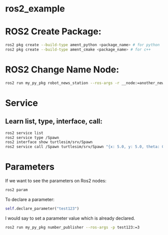 # ros2_example

# ROS2 Create Package:
```bash
ros2 pkg create --build-type ament_python <package_name> # for python
ros2 pkg create --build-type ament_cmake <package_name> # for c++
```
# ROS2 Change Name Node:
```bash
ros2 run my_py_pkg robot_news_station --ros-args -r __node:=another_news_station # if have been parameter: -p robot_name:another_robot
``` 

# Service
## Learn list, type, interface, call:
```bash
ros2 service list
ros2 service type /Spawn
ros2 interface show turtlesim/srv/Spawn
ros2 service call /Spawn turtlesim/srv/Spawn "{x: 5.0, y: 5.0, theta: 0.0, name:'my_turtle'}"
```


# Parameters

If we want to see the parameters on Ros2 nodes:
```bash
ros2 param
```

To declare a parameter:
```python
self.declare_parameter("test123")
```

I would say to set a parameter value which is already declared.
```bash
ros2 run my_py_pkg number_publisher --ros-args -p test123:=3
```
 